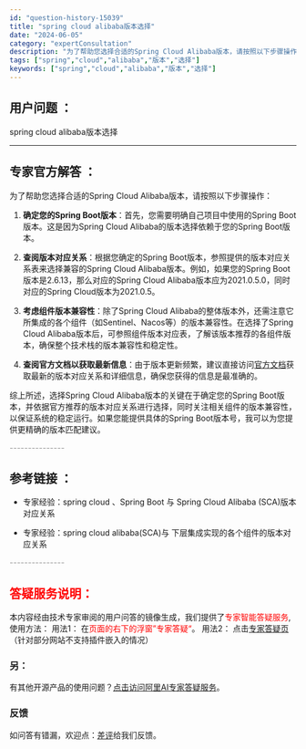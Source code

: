 ```yaml
---
id: "question-history-15039"
title: "spring cloud alibaba版本选择"
date: "2024-06-05"
category: "expertConsultation"
description: "为了帮助您选择合适的Spring Cloud Alibaba版本，请按照以下步骤操作：1. **确定您的Spring Boot版本**：首先，您需要明确自己项目中使用的Spring Boot版本。这是因为Spring Cloud Alibaba的版本选择依赖于您的Spring Boot版本。2. *"
tags: ["spring","cloud","alibaba","版本","选择"]
keywords: ["spring","cloud","alibaba","版本","选择"]
---
```


## 用户问题 ： 
 spring cloud alibaba版本选择  

---------------
## 专家官方解答 ：

为了帮助您选择合适的Spring Cloud Alibaba版本，请按照以下步骤操作：

1. **确定您的Spring Boot版本**：首先，您需要明确自己项目中使用的Spring Boot版本。这是因为Spring Cloud Alibaba的版本选择依赖于您的Spring Boot版本。

2. **查阅版本对应关系**：根据您确定的Spring Boot版本，参照提供的版本对应关系表来选择兼容的Spring Cloud Alibaba版本。例如，如果您的Spring Boot版本是2.6.13，那么对应的Spring Cloud Alibaba版本应为2021.0.5.0，同时对应的Spring Cloud版本为2021.0.5。

3. **考虑组件版本兼容性**：除了Spring Cloud Alibaba的整体版本外，还需注意它所集成的各个组件（如Sentinel、Nacos等）的版本兼容性。在选择了Spring Cloud Alibaba版本后，可参照组件版本对应表，了解该版本推荐的各组件版本，确保整个技术栈的版本兼容性和稳定性。

4. **查阅官方文档以获取最新信息**：由于版本更新频繁，建议直接访问[官方文档](https://sca.aliyun.com/docs/2023/overview/version-explain/)获取最新的版本对应关系和详细信息，确保您获得的信息是最准确的。

综上所述，选择Spring Cloud Alibaba版本的关键在于确定您的Spring Boot版本，并依据官方推荐的版本对应关系进行选择，同时关注相关组件的版本兼容性，以保证系统的稳定运行。如果您能提供具体的Spring Boot版本号，我可以为您提供更精确的版本匹配建议。


<font color="#949494">---------------</font> 


## 参考链接 ：

* 专家经验：spring cloud 、Spring Boot 与 Spring Cloud Alibaba (SCA)版本对应关系 
 
 * 专家经验：spring cloud alibaba(SCA)与 下层集成实现的各个组件的版本对应关系 


 <font color="#949494">---------------</font> 
 


## <font color="#FF0000">答疑服务说明：</font> 

本内容经由技术专家审阅的用户问答的镜像生成，我们提供了<font color="#FF0000">专家智能答疑服务</font>,使用方法：
用法1： 在<font color="#FF0000">页面的右下的浮窗”专家答疑“</font>。
用法2： 点击[专家答疑页](https://answer.opensource.alibaba.com/docs/intro)（针对部分网站不支持插件嵌入的情况）
### 另：


有其他开源产品的使用问题？[点击访问阿里AI专家答疑服务](https://answer.opensource.alibaba.com/docs/intro)。
### 反馈
如问答有错漏，欢迎点：[差评](https://ai.nacos.io/user/feedbackByEnhancerGradePOJOID?enhancerGradePOJOId=15105)给我们反馈。

